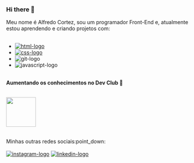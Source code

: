 ### Hi there 👋

Meu nome é Alfredo Cortez, sou um programador Front-End e, atualmente estou aprendendo e criando projetos com:
<br>
<br>
- <a href = "https://www.google.com.br/" target = "_blank"><img src = "https://img.shields.io/badge/HTML5-E34F26?style=for-the-badge&logo=html5&logoColor=white" alt = "html-logo"></a>
- <a href = "https://www.google.com.br/" target = "_blank"><img src = "https://img.shields.io/badge/CSS3-1572B6?style=for-the-badge&logo=css3&logoColor=white" alt = "css-logo"></a>
- <img src = "https://img.shields.io/badge/GIT-E44C30?style=for-the-badge&logo=git&logoColor=white" alt = "git-logo">
- <img src = "https://img.shields.io/badge/JavaScript-323330?style=for-the-badge&logo=javascript&logoColor=F7DF1E" alt = "javascript-logo">
<br>
<b> Aumentando os conhecimentos no Dev Club 🚀</b> 
<br>
<br>

   <a href=https://rodolfomori.com.br/recado-importante/><img src=https://rodolfomori.com.br/wp-content/webp-express/webp-images/uploads/2022/02/LOGO_1-768x768.png.webp width=80px height=80px></a>
   
<br>
Minhas outras redes sociais:point_down:
<br>
<br>
<a href = "https://www.instagram.com/alfredocortezdev/" target = "_blank"><img src = "https://img.shields.io/badge/Instagram-E4405F?style=for-the-badge&logo=instagram&logoColor=white" alt = "instagram-logo"></a>
<a href = "https://www.linkedin.com/in/alfredo-cortez-0a24a1186/" target = "_blank"><img src = "https://img.shields.io/badge/LinkedIn-0077B5?style=for-the-badge&logo=linkedin&logoColor=white" alt = "linkedin-logo"></a>
